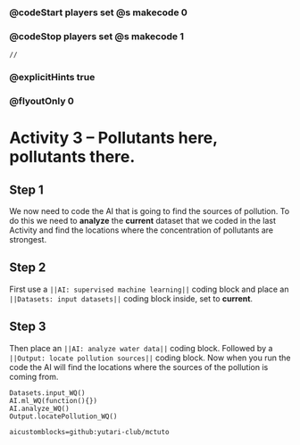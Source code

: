 ### @codeStart players set @s makecode 0
### @codeStop players set @s makecode 1

```template
//
```

### @explicitHints true
### @flyoutOnly 0

# Activity 3 – Pollutants here, pollutants there.

## Step 1
We now need to code the AI that is going to find the sources of pollution. To do this we need to **analyze** the **current** dataset that we 
coded in the last Activity and find the locations where the concentration of pollutants are strongest.

## Step 2
First use a `||AI: supervised machine learning||` coding block and place an `||Datasets: input datasets||` coding block inside, set to **current**.

## Step 3
Then place an `||AI: analyze water data||` coding block. Followed by a `||Output: locate pollution sources||` coding block. 
Now when you run the code the AI will find the locations where the sources of the pollution is coming from.


```ghost
Datasets.input_WQ()
AI.ml_WQ(function(){})
AI.analyze_WQ()
Output.locatePollution_WQ()
```

```package
aicustomblocks=github:yutari-club/mctuto
```